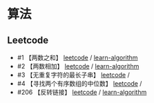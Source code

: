 # 算法

## Leetcode

- #1 【两数之和】 [leetcode](https://leetcode-cn.com/problems/two-sum/) / [learn-algorithm](https://github.com/lushwe/learn-algorithm/blob/master/algorithm-leetcode/src/main/java/com/lushwe/algorithm/leetcode/Num0001.java)
- #2 【两数相加】 [leetcode](https://leetcode-cn.com/problems/add-two-numbers/) / [learn-algorithm](https://github.com/lushwe/learn-algorithm/blob/master/algorithm-leetcode/src/main/java/com/lushwe/algorithm/leetcode/Num0002.java)
- #3 【无重复字符的最长子串】 [leetcode](https://leetcode-cn.com/problems/longest-substring-without-repeating-characters/) /
- #4 【寻找两个有序数组的中位数】 [leetcode](https://leetcode-cn.com/problems/median-of-two-sorted-arrays/) / 
- #206 【反转链接】 [leetcode](https://leetcode-cn.com/problems/reverse-linked-list/) / [learn-algorithm](https://github.com/lushwe/learn-algorithm/blob/master/algorithm-leetcode/src/main/java/com/lushwe/algorithm/leetcode/Num0206.java)
